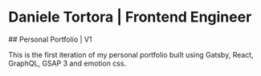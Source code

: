 # Daniele Tortora | Frontend Engineer

## Personal Portfolio | V1

This is the first iteration of my personal portfolio built using Gatsby, React, GraphQL, GSAP 3 and emotion css.
